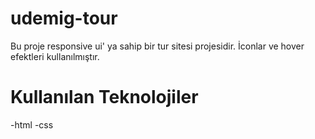 # udemig-tour

Bu proje responsive ui' ya sahip bir tur sitesi projesidir. İconlar ve hover efektleri kullanılmıştır.

# Kullanılan Teknolojiler

-html
-css
